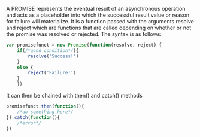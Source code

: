 A PROMISE represents the eventual result of an asynchronous operation and acts as a placeholder into which the successful result value or reason for failure will materialize. It is a function passed with the arguments resolve and reject which are functions that are called depending on whether or not the promise was resolved or rejected. The syntax is as follows:
```js
var promisefunct = new Promise(function(resolve, reject) {
    if(/*good condition*/){
        resolve('Success!')
    }
    else {
        reject('Failure!')
    }
    })
```
It can then be chained with then() and catch() methods
```js
promisefunct.then(function(){
    /*do something here*/
}).catch(function(){
    /*error*/
})